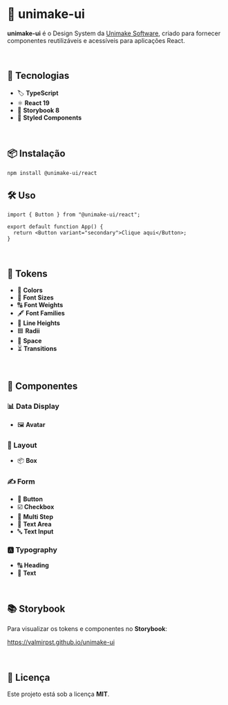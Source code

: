 # 🎨 unimake-ui

**unimake-ui** é o Design System da <a href="https://unimake.com.br/" target="_blank">Unimake Software</a>, criado para fornecer componentes reutilizáveis e acessíveis para aplicações React.

<br />

## 🚀 Tecnologias
- 🏷 **TypeScript**
- ⚛️ **React 19**
- 📖 **Storybook 8**
- 💅 **Styled Components**

<br />

## 📦 Instalação

```sh
npm install @unimake-ui/react
```

## 🛠 Uso

```tsx
import { Button } from "@unimake-ui/react";

export default function App() {
  return <Button variant="secondary">Clique aqui</Button>;
}
```

<br />

## 🎨 Tokens
- 🎨 **Colors**
- 🔡 **Font Sizes**
- 🔠 **Font Weights**
- 🖋 **Font Families**
- 📏 **Line Heights**
- 🟦 **Radii**
- 📐 **Space**
- ⏳ **Transitions**

<br />

## 🧩 Componentes

### 📊 Data Display
- 🖼 **Avatar**

### 📏 Layout
- 📦 **Box**

### ✍️ Form
- 🔘 **Button**
- ☑️ **Checkbox**
- 🔢 **Multi Step**
- 📝 **Text Area**
- 🔤 **Text Input**

### 🅰️ Typography
- 🔠 **Heading**
- 🔡 **Text**

<br />

## 📚 Storybook
Para visualizar os tokens e componentes no **Storybook**:

https://valmirpst.github.io/unimake-ui

<br />

## 📜 Licença
Este projeto está sob a licença **MIT**.

